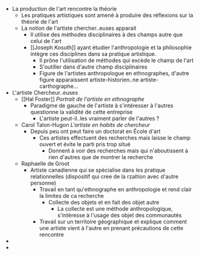 - La production de l'art rencontre la théorie
	- Les pratiques artistiques sont amené à produire des réflexions sur la théorie de l'art
	- La notion de l'artiste chercher..euses apparait
		- Il utilise des méthodes disciplinaires à des champs autre que celui de l'art
		- [[Joseph Kosuth]] ayant étudier l'anthropologie et la philosophie intègre ces disciplines dans sa pratique artistique.
			- Il prône l'utilisation de méthodes qui excède le champ de l'art
			- S'outiller dans d'autre champ disciplinaires
			- Figure de l'artistes anthropologue en ethnographes, d'autre figure apparaissent artiste-historien..ne artiste-carthographe...
- L'artiste Chercheur..euses
	- [[Hal Foster]] *Portrait de l'artiste en ethnographe*
		- Paradigme de gauche de l'artiste à s'intéresser à l'autres questionne la validité de cette entreprise
			- L'artiste peut-il..les vraiment parler de l'autres ?
	- Carol Talon-Hugon *L'artiste en habits de chercheur*
		- Depuis peu ont peut faire un doctorat en École d'art
			- Ces artistes effectuent des recherches mais laisse le champ ouvert et évite le parti pris trop situé
				- Donnent à voir des recherches mais qui n'aboutissent à rien d'autres que de montrer la recherche
	- Raphaelle de Groot
		- Artiste canadienne qui se spécialise dans les pratique relationnelles (dispositif qui cree de la rzaltion avec d'autre personne)
			- Travail en tant qu'ethnographe en anthropologie et rend clair la limites de ca recherche
				- Collecte des objets et en fait des objet autre
					- La collecte est une méthode anthropologique, s'intéresse à l'usage des objet des communautés
			- Travail sur un territoire géographique et explique comment une artiste vient à l'autre en prenant précautions de cette rencontre
-
-